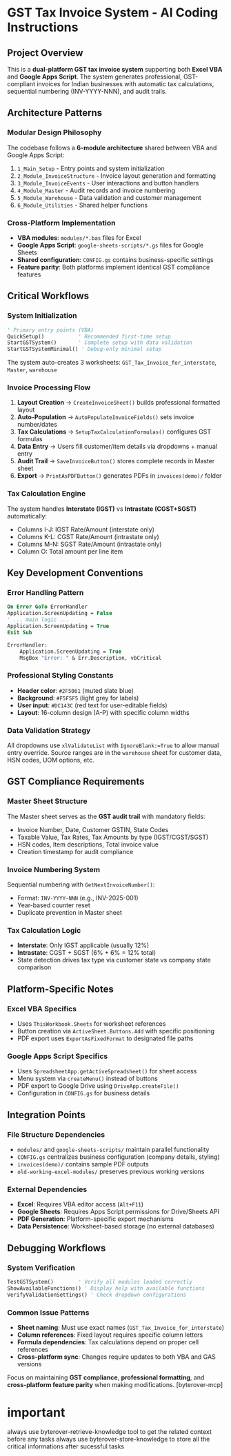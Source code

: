 # GST Tax Invoice System - AI Coding Instructions

## Project Overview
This is a **dual-platform GST tax invoice system** supporting both **Excel VBA** and **Google Apps Script**. The system generates professional, GST-compliant invoices for Indian businesses with automatic tax calculations, sequential numbering (INV-YYYY-NNN), and audit trails.

## Architecture Patterns

### Modular Design Philosophy
The codebase follows a **6-module architecture** shared between VBA and Google Apps Script:
1. `1_Main_Setup` - Entry points and system initialization
2. `2_Module_InvoiceStructure` - Invoice layout generation and formatting  
3. `3_Module_InvoiceEvents` - User interactions and button handlers
4. `4_Module_Master` - Audit records and invoice numbering
5. `5_Module_Warehouse` - Data validation and customer management
6. `6_Module_Utilities` - Shared helper functions

### Cross-Platform Implementation
- **VBA modules**: `modules/*.bas` files for Excel
- **Google Apps Script**: `google-sheets-scripts/*.gs` files for Google Sheets
- **Shared configuration**: `CONFIG.gs` contains business-specific settings
- **Feature parity**: Both platforms implement identical GST compliance features

## Critical Workflows

### System Initialization
```vb
' Primary entry points (VBA)
QuickSetup()           ' Recommended first-time setup
StartGSTSystem()       ' Complete setup with data validation
StartGSTSystemMinimal() ' Debug-only minimal setup
```
The system auto-creates 3 worksheets: `GST_Tax_Invoice_for_interstate`, `Master`, `warehouse`

### Invoice Processing Flow
1. **Layout Creation** → `CreateInvoiceSheet()` builds professional formatted layout
2. **Auto-Population** → `AutoPopulateInvoiceFields()` sets invoice number/dates
3. **Tax Calculations** → `SetupTaxCalculationFormulas()` configures GST formulas
4. **Data Entry** → Users fill customer/item details via dropdowns + manual entry
5. **Audit Trail** → `SaveInvoiceButton()` stores complete records in Master sheet
6. **Export** → `PrintAsPDFButton()` generates PDFs in `invoices(demo)/` folder

### Tax Calculation Engine
The system handles **Interstate (IGST)** vs **Intrastate (CGST+SGST)** automatically:
- Columns I-J: IGST Rate/Amount (interstate only)
- Columns K-L: CGST Rate/Amount (intrastate only) 
- Columns M-N: SGST Rate/Amount (intrastate only)
- Column O: Total amount per line item

## Key Development Conventions

### Error Handling Pattern
```vb
On Error GoTo ErrorHandler
Application.ScreenUpdating = False
' ... main logic ...
Application.ScreenUpdating = True
Exit Sub

ErrorHandler:
    Application.ScreenUpdating = True
    MsgBox "Error: " & Err.Description, vbCritical
```

### Professional Styling Constants
- **Header color**: `#2F5061` (muted slate blue)
- **Background**: `#F5F5F5` (light grey for labels)
- **User input**: `#DC143C` (red text for user-editable fields)
- **Layout**: 16-column design (A-P) with specific column widths

### Data Validation Strategy
All dropdowns use `xlValidateList` with `IgnoreBlank:=True` to allow manual entry override. Source ranges are in the `warehouse` sheet for customer data, HSN codes, UOM options, etc.

## GST Compliance Requirements

### Master Sheet Structure
The Master sheet serves as the **GST audit trail** with mandatory fields:
- Invoice Number, Date, Customer GSTIN, State Codes
- Taxable Value, Tax Rates, Tax Amounts by type (IGST/CGST/SGST)
- HSN codes, Item descriptions, Total invoice value
- Creation timestamp for audit compliance

### Invoice Numbering System
Sequential numbering with `GetNextInvoiceNumber()`:
- Format: `INV-YYYY-NNN` (e.g., INV-2025-001)
- Year-based counter reset
- Duplicate prevention in Master sheet

### Tax Calculation Logic
- **Interstate**: Only IGST applicable (usually 12%)
- **Intrastate**: CGST + SGST (6% + 6% = 12% total)
- State detection drives tax type via customer state vs company state comparison

## Platform-Specific Notes

### Excel VBA Specifics
- Uses `ThisWorkbook.Sheets` for worksheet references
- Button creation via `ActiveSheet.Buttons.Add` with specific positioning
- PDF export uses `ExportAsFixedFormat` to designated file paths

### Google Apps Script Specifics  
- Uses `SpreadsheetApp.getActiveSpreadsheet()` for sheet access
- Menu system via `createMenu()` instead of buttons
- PDF export to Google Drive using `DriveApp.createFile()`
- Configuration in `CONFIG.gs` for business details

## Integration Points

### File Structure Dependencies
- `modules/` and `google-sheets-scripts/` maintain parallel functionality
- `CONFIG.gs` centralizes business configuration (company details, styling)
- `invoices(demo)/` contains sample PDF outputs
- `old-working-excel-modules/` preserves previous working versions

### External Dependencies
- **Excel**: Requires VBA editor access (`Alt+F11`)
- **Google Sheets**: Requires Apps Script permissions for Drive/Sheets API
- **PDF Generation**: Platform-specific export mechanisms
- **Data Persistence**: Worksheet-based storage (no external databases)

## Debugging Workflows

### System Verification
```vb
TestGSTSystem()        ' Verify all modules loaded correctly
ShowAvailableFunctions() ' Display help with available functions
VerifyValidationSettings() ' Check dropdown configurations
```

### Common Issue Patterns
- **Sheet naming**: Must use exact names (`GST_Tax_Invoice_for_interstate`)
- **Column references**: Fixed layout requires specific column letters
- **Formula dependencies**: Tax calculations depend on proper cell references
- **Cross-platform sync**: Changes require updates to both VBA and GAS versions

Focus on maintaining **GST compliance**, **professional formatting**, and **cross-platform feature parity** when making modifications.
[byterover-mcp]

# important 
always use byterover-retrieve-knowledge tool to get the related context before any tasks 
always use byterover-store-knowledge to store all the critical informations after sucessful tasks